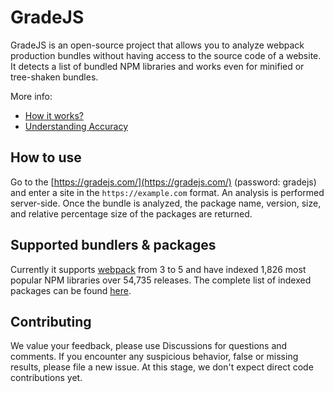 # GradeJS

GradeJS is an open-source project that allows you to analyze webpack production bundles without having access to the source code of a website. It detects a list of bundled NPM libraries and works even for minified or tree-shaken bundles.

More info:

- [How it works?](https://github.com/gradejs/gradejs/discussions/6)
- [Understanding Accuracy](https://github.com/gradejs/gradejs/discussions/8)

[//]: # 'TODO: Add a gif later'

## How to use

Go to the [https://gradejs.com/](https://gradejs.com/) (password: gradejs) and enter a site in the `https://example.com` format. An analysis is performed server-side. Once the bundle is analyzed, the package name, version, size, and relative percentage size of the packages are returned.

## Supported bundlers & packages

Currently it supports [webpack](https://webpack.js.org/) from 3 to 5 and have indexed 1,826 most popular NPM libraries over 54,735 releases. The complete list of indexed packages can be found [here](https://docs.google.com/spreadsheets/d/1x_D4KsG-Q1bzej2zisqM7I0FOLJaDfRXCwH_cFOFRwQ/preview).

## Contributing

We value your feedback, please use Discussions for questions and comments. If you encounter any suspicious behavior, false or missing results, please file a new issue. At this stage, we don't expect direct code contributions yet.
